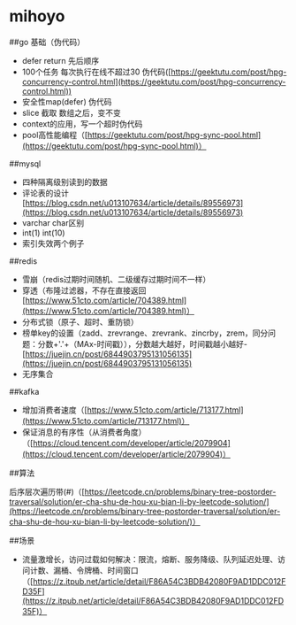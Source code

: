# mihoyo

\##go 基础（伪代码）

* defer return 先后顺序
* 100个任务 每次执行在线不超过30 伪代码([https://geektutu.com/post/hpg-concurrency-control.html](https://geektutu.com/post/hpg-concurrency-control.html))
* 安全性map(defer) 伪代码
* slice 截取 数组之后，变不变
* context的应用，写一个超时伪代码
* pool高性能编程（[https://geektutu.com/post/hpg-sync-pool.html](https://geektutu.com/post/hpg-sync-pool.html)）

\##mysql

* 四种隔离级别读到的数据
* 评论表的设计[https://blog.csdn.net/u013107634/article/details/89556973](https://blog.csdn.net/u013107634/article/details/89556973)
* varchar char区别
* int(1) int(10)
* 索引失效两个例子

\##redis

* 雪崩（redis过期时间随机、二级缓存过期时间不一样）
* 穿透（布隆过滤器，不存在直接返回[https://www.51cto.com/article/704389.html](https://www.51cto.com/article/704389.html)）
* 分布式锁（原子、超时、重防锁）
* 榜单key的设置（zadd、zrevrange、zrevrank、zincrby，zrem，同分问题：分数+'.'+（MAx-时间戳）），分数越大越好，时间戳越小越好-[https://juejin.cn/post/6844903795131056135](https://juejin.cn/post/6844903795131056135)
* 无序集合

\##kafka

* 增加消费者速度（[https://www.51cto.com/article/713177.html](https://www.51cto.com/article/713177.html)）
* 保证消息的有序性（从消费者角度）（[https://cloud.tencent.com/developer/article/2079904](https://cloud.tencent.com/developer/article/2079904)）

\##算法

后序层次遍历带(#)（[https://leetcode.cn/problems/binary-tree-postorder-traversal/solution/er-cha-shu-de-hou-xu-bian-li-by-leetcode-solution/](https://leetcode.cn/problems/binary-tree-postorder-traversal/solution/er-cha-shu-de-hou-xu-bian-li-by-leetcode-solution/)）

\##场景

* 流量激增长，访问过载如何解决：限流，熔断、服务降级、队列延迟处理、访问计数、漏桶、令牌桶、时间窗口（[https://z.itpub.net/article/detail/F86A54C3BDB42080F9AD1DDC012FD35F](https://z.itpub.net/article/detail/F86A54C3BDB42080F9AD1DDC012FD35F)）

